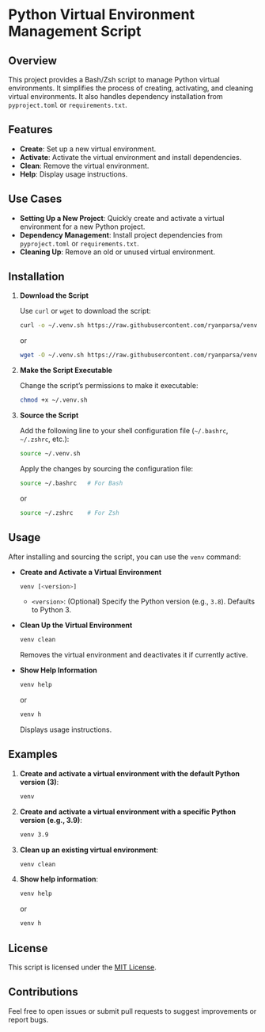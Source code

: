 # Python Virtual Environment Management Script

## Overview

This project provides a Bash/Zsh script to manage Python virtual environments. It simplifies the process of creating, activating, and cleaning virtual environments. It also handles dependency installation from `pyproject.toml` or `requirements.txt`.

## Features

- **Create**: Set up a new virtual environment.
- **Activate**: Activate the virtual environment and install dependencies.
- **Clean**: Remove the virtual environment.
- **Help**: Display usage instructions.

## Use Cases

- **Setting Up a New Project**: Quickly create and activate a virtual environment for a new Python project.
- **Dependency Management**: Install project dependencies from `pyproject.toml` or `requirements.txt`.
- **Cleaning Up**: Remove an old or unused virtual environment.

## Installation

1. **Download the Script**

   Use `curl` or `wget` to download the script:

   ```bash
   curl -o ~/.venv.sh https://raw.githubusercontent.com/ryanparsa/venv.sh/main/venv.sh
   ```

   or

   ```bash
   wget -O ~/.venv.sh https://raw.githubusercontent.com/ryanparsa/venv.sh/main/venv.sh
   ```

2. **Make the Script Executable**

   Change the script’s permissions to make it executable:

   ```bash
   chmod +x ~/.venv.sh
   ```

3. **Source the Script**

   Add the following line to your shell configuration file (`~/.bashrc`, `~/.zshrc`, etc.):

   ```bash
   source ~/.venv.sh
   ```

   Apply the changes by sourcing the configuration file:

   ```bash
   source ~/.bashrc   # For Bash
   ```

   or

   ```bash
   source ~/.zshrc    # For Zsh
   ```

## Usage

After installing and sourcing the script, you can use the `venv` command:

- **Create and Activate a Virtual Environment**

  ```bash
  venv [<version>]
  ```

  - `<version>`: (Optional) Specify the Python version (e.g., `3.8`). Defaults to Python 3.

- **Clean Up the Virtual Environment**

  ```bash
  venv clean
  ```

  Removes the virtual environment and deactivates it if currently active.

- **Show Help Information**

  ```bash
  venv help
  ```

  or

  ```bash
  venv h
  ```

  Displays usage instructions.

## Examples

1. **Create and activate a virtual environment with the default Python version (3)**:

   ```bash
   venv
   ```

2. **Create and activate a virtual environment with a specific Python version (e.g., 3.9)**:

   ```bash
   venv 3.9
   ```

3. **Clean up an existing virtual environment**:

   ```bash
   venv clean
   ```

4. **Show help information**:

   ```bash
   venv help
   ```

   or

   ```bash
   venv h
   ```

## License

This script is licensed under the [MIT License](LICENSE).

## Contributions

Feel free to open issues or submit pull requests to suggest improvements or report bugs.
